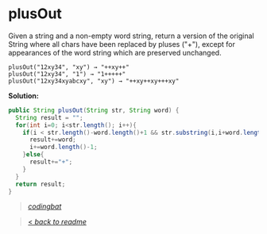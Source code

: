 # plusOut

Given a string and a non-empty word string, return a version of the original String where all chars have been replaced by pluses ("+"), except for appearances of the word string which are preserved unchanged.

```
plusOut("12xy34", "xy") → "++xy++"
plusOut("12xy34", "1") → "1+++++"
plusOut("12xy34xyabcxy", "xy") → "++xy++xy+++xy"
```

**Solution:**

```java
public String plusOut(String str, String word) {
  String result = "";
  for(int i=0; i<str.length(); i++){
    if(i < str.length()-word.length()+1 && str.substring(i,i+word.length()).equals(word)){
      result+=word;
      i+=word.length()-1;
    }else{
      result+="+";
    }
  }
  return result;
}
```

> _[codingbat](https://codingbat.com/prob/p170829)_

> [< _back to readme_](/README.md)